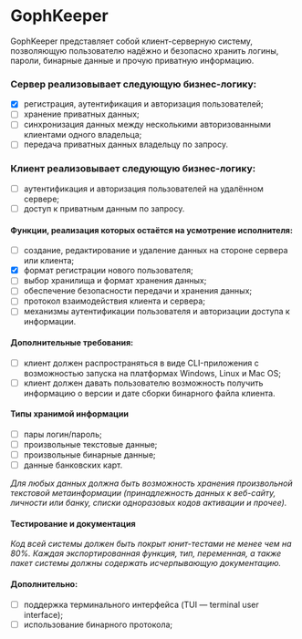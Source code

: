 # GophKeeper
GophKeeper представляет собой клиент-серверную систему, позволяющую пользователю надёжно и безопасно хранить логины, пароли, бинарные данные и прочую приватную информацию.

### Сервер реализовывает следующую бизнес-логику:
- [x] регистрация, аутентификация и авторизация пользователей;
- [ ] хранение приватных данных;
- [ ] синхронизация данных между несколькими авторизованными клиентами одного владельца;
- [ ] передача приватных данных владельцу по запросу.

### Клиент реализовывает следующую бизнес-логику:
- [ ] аутентификация и авторизация пользователей на удалённом сервере;
- [ ] доступ к приватным данным по запросу.

#### Функции, реализация которых остаётся на усмотрение исполнителя:
- [ ] создание, редактирование и удаление данных на стороне сервера или клиента;
- [x] формат регистрации нового пользователя;
- [ ] выбор хранилища и формат хранения данных;
- [ ] обеспечение безопасности передачи и хранения данных;
- [ ] протокол взаимодействия клиента и сервера;
- [ ] механизмы аутентификации пользователя и авторизации доступа к информации.

#### Дополнительные требования:
- [ ] клиент должен распространяться в виде CLI-приложения с возможностью запуска на платформах Windows, Linux и Mac OS;
- [ ] клиент должен давать пользователю возможность получить информацию о версии и дате сборки бинарного файла клиента.

#### Типы хранимой информации
- [ ] пары логин/пароль;
- [ ] произвольные текстовые данные;
- [ ] произвольные бинарные данные;
- [ ] данные банковских карт.

*Для любых данных должна быть возможность хранения произвольной текстовой метаинформации (принадлежность данных к веб-сайту, личности или банку, списки одноразовых кодов активации и прочее).*

#### Тестирование и документация

*Код всей системы должен быть покрыт юнит-тестами не менее чем на 80%. Каждая экспортированная функция, тип, переменная, а также пакет системы должны содержать исчерпывающую документацию.*

#### Дополнительно:
- [ ] поддержка терминального интерфейса (TUI — terminal user interface);
- [ ] использование бинарного протокола;